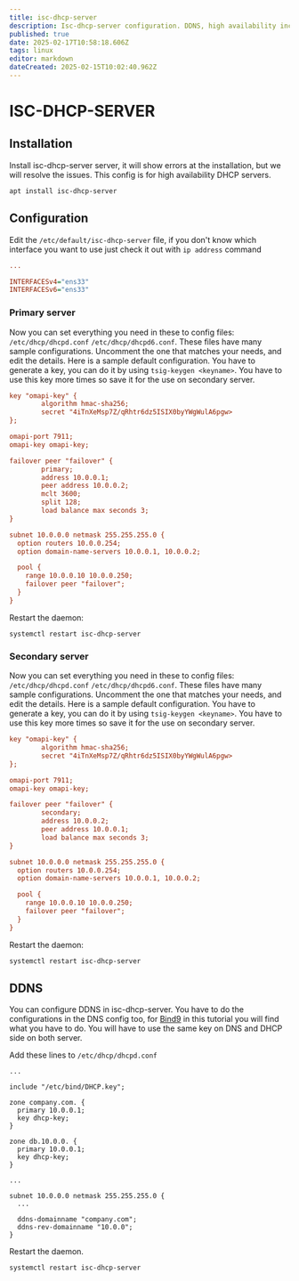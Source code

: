 ```yaml
---
title: isc-dhcp-server
description: Isc-dhcp-server configuration. DDNS, high availability included.
published: true
date: 2025-02-17T10:58:18.606Z
tags: linux
editor: markdown
dateCreated: 2025-02-15T10:02:40.962Z
---
```


# ISC-DHCP-SERVER

## Installation

Install isc-dhcp-server server, it will show errors at the installation, but we will resolve the issues. This config is for high availability DHCP servers.

```shell
apt install isc-dhcp-server
```

## Configuration

Edit the `/etc/default/isc-dhcp-server` file, if you don't know which interface you want to use just check it out with `ip address` command

```cfg
...

INTERFACESv4="ens33"
INTERFACESv6="ens33"
```

### Primary server

Now you can set everything you need in these to config files: `/etc/dhcp/dhcpd.conf` `/etc/dhcp/dhcpd6.conf`. These files have many sample configurations. Uncomment the one that matches your needs, and edit the details. Here is a sample default configuration. You have to generate a key, you can do it by using `tsig-keygen <keyname>`. You have to use this key more times so save it for the use on secondary server.

```cfg
key "omapi-key" {
        algorithm hmac-sha256;
        secret "4iTnXeMsp7Z/qRhtr6dz5ISIX0byYWgWulA6pgw>
};

omapi-port 7911;
omapi-key omapi-key;

failover peer "failover" {
        primary;
        address 10.0.0.1;
        peer address 10.0.0.2;
        mclt 3600;
        split 128;
        load balance max seconds 3;
}

subnet 10.0.0.0 netmask 255.255.255.0 {
  option routers 10.0.0.254;
  option domain-name-servers 10.0.0.1, 10.0.0.2;

  pool {
    range 10.0.0.10 10.0.0.250;
    failover peer "failover";
  }
}
```

Restart the daemon:
```
systemctl restart isc-dhcp-server
```

### Secondary server

Now you can set everything you need in these to config files: `/etc/dhcp/dhcpd.conf` `/etc/dhcp/dhcpd6.conf`. These files have many sample configurations. Uncomment the one that matches your needs, and edit the details. Here is a sample default configuration. You have to generate a key, you can do it by using `tsig-keygen <keyname>`. You have to use this key more times so save it for the use on secondary server.

```cfg
key "omapi-key" {
        algorithm hmac-sha256;
        secret "4iTnXeMsp7Z/qRhtr6dz5ISIX0byYWgWulA6pgw>
};

omapi-port 7911;
omapi-key omapi-key;

failover peer "failover" {
        secondary;
        address 10.0.0.2;
        peer address 10.0.0.1;
        load balance max seconds 3;
}

subnet 10.0.0.0 netmask 255.255.255.0 {
  option routers 10.0.0.254;
  option domain-name-servers 10.0.0.1, 10.0.0.2;

  pool {
    range 10.0.0.10 10.0.0.250;
    failover peer "failover";
  }
}
```

Restart the daemon:
```
systemctl restart isc-dhcp-server
```

## DDNS

You can configure DDNS in isc-dhcp-server. You have to do the configurations in the DNS config too, for [Bind9](/DNS/Bind9) in this tutorial you will find what you have to do. You will have to use the same key on DNS and DHCP side on both server.

Add these lines to `/etc/dhcp/dhcpd.conf`

```
...

include "/etc/bind/DHCP.key";

zone company.com. {
  primary 10.0.0.1;
  key dhcp-key;
}

zone db.10.0.0. {
  primary 10.0.0.1;
  key dhcp-key;
}

...

subnet 10.0.0.0 netmask 255.255.255.0 {
  ...
  
  ddns-domainname "company.com";
  ddns-rev-domainname "10.0.0";
}
```

Restart the daemon.

```
systemctl restart isc-dhcp-server
```

